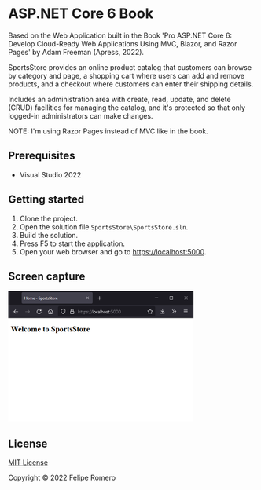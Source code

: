 # ASP.NET Core 6 Book

Based on the Web Application built in the Book 'Pro ASP.NET Core 6: Develop Cloud-Ready Web Applications Using MVC, Blazor, and Razor Pages' by Adam Freeman (Apress, 2022).

SportsStore provides an online product catalog that customers can browse by category and page, a shopping cart
where users can add and remove products, and a checkout where customers can enter their shipping details.

Includes an administration area with create, read, update, and delete (CRUD) facilities for
managing the catalog, and it's protected so that only logged-in administrators can make changes.

NOTE: I'm using Razor Pages instead of MVC like in the book.

## Prerequisites

- Visual Studio 2022

## Getting started

1. Clone the project.
1. Open the solution file `SportsStore\SportsStore.sln`.
1. Build the solution.
1. Press F5 to start the application.
1. Open your web browser and go to <https://localhost:5000>.

## Screen capture

![Home page](./SportsStore_.png)

## License

[MIT License](./LICENSE)

Copyright &copy; 2022 Felipe Romero
